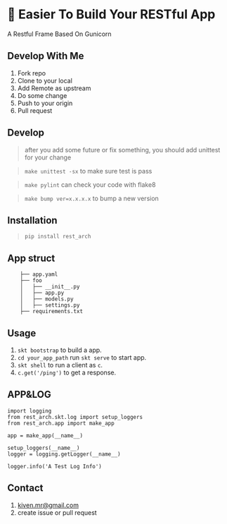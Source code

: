 # :punch: Easier To Build Your RESTful App
A Restful Frame Based On Gunicorn

## Develop With Me
1. Fork repo
2. Clone to your local
3. Add Remote as upstream
4. Do some change
5. Push to your origin
6. Pull request

## Develop
> after you add some future or fix something, you should add unittest for your change

> `make unittest -sx` to make sure test is pass

> `make pylint` can check your code with flake8

> `make bump ver=x.x.x.x` to bump a new version

## Installation
> `pip install rest_arch`

## App struct

        ├── app.yaml
        ├── foo
        │   ├── __init__.py
        │   ├── app.py
        │   ├── models.py
        │   ├── settings.py
        ├── requirements.txt

## Usage
1. `skt bootstrap` to build a app.
2. `cd your_app_path` run `skt serve` to start app.
3. `skt shell` to run a client as `c`.
4. `c.get('/ping')` to get a response.

## APP&LOG

    import logging
    from rest_arch.skt.log import setup_loggers
    from rest_arch.app import make_app

    app = make_app(__name__)

    setup_loggers(__name__)
    logger = logging.getLogger(__name__)

    logger.info('A Test Log Info')

## Contact
1. kiven.mr@gmail.com
2. create issue or pull request
